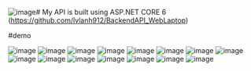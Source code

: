 ![image](https://github.com/lvlanh912/Frontend-WebLaptop-DATN/assets/57809918/7f66ddec-578d-4262-a437-cc391413af6c)# 
My API is built using ASP.NET CORE 6
(https://github.com/lvlanh912/BackendAPI_WebLaptop)


#demo


![image](https://github.com/lvlanh912/Frontend-WebLaptop-DATN/assets/57809918/35a8f69e-2b7c-4a41-8a0b-d9891b99ac50)
![image](https://github.com/lvlanh912/Frontend-WebLaptop-DATN/assets/57809918/d9343d13-20c2-480d-be57-936929ad8c0e)
![image](https://github.com/lvlanh912/Frontend-WebLaptop-DATN/assets/57809918/4cc09664-1332-4633-8426-c45eb5124822)
![image](https://github.com/lvlanh912/Frontend-WebLaptop-DATN/assets/57809918/68776f5b-9d46-4219-a319-35291851f6e2)
![image](https://github.com/lvlanh912/Frontend-WebLaptop-DATN/assets/57809918/b1e838a3-6cd8-4393-bd8a-930c5f350624)
![image](https://github.com/lvlanh912/Frontend-WebLaptop-DATN/assets/57809918/08d7bbe9-090a-4f4b-88c2-a1551a7195a2)
![image](https://github.com/lvlanh912/Frontend-WebLaptop-DATN/assets/57809918/910ba057-188b-4301-b42c-d10958afb866)
![image](https://github.com/lvlanh912/Frontend-WebLaptop-DATN/assets/57809918/89975627-601f-4842-89cb-94dfc422cb8d)
![image](https://github.com/lvlanh912/Frontend-WebLaptop-DATN/assets/57809918/9d0afb7d-9721-4dd8-bb23-61d24b36685e)
![image](https://github.com/lvlanh912/Frontend-WebLaptop-DATN/assets/57809918/52281ea5-e4d9-4c0f-b955-751ae5829f02)
![image](https://github.com/lvlanh912/Frontend-WebLaptop-DATN/assets/57809918/cca59b42-b9e2-4276-9005-af20cd645e59)
![image](https://github.com/lvlanh912/Frontend-WebLaptop-DATN/assets/57809918/498b1e06-6b0f-4ebb-8ae3-aada9771bb89)
![image](https://github.com/lvlanh912/Frontend-WebLaptop-DATN/assets/57809918/13d60935-0822-48a3-804d-5536a7c24a2c)
![image](https://github.com/lvlanh912/Frontend-WebLaptop-DATN/assets/57809918/11a6e3cd-25b1-474d-a909-5c0a6439af78)
![image](https://github.com/lvlanh912/Frontend-WebLaptop-DATN/assets/57809918/09d849f2-9fe4-4e57-80da-17369fdf31ff)






